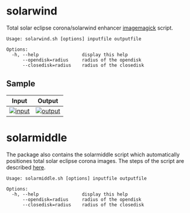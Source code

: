 # solarwind
Total solar eclipse corona/solarwind enhancer [imagemagick](http://www.imagemagick.org) script.

```
Usage: solarwind.sh [options] inputfile outputfile

Options:
  -h, --help                display this help
      --opendisk=radius     radius of the opendisk
      --closedisk=radius    radius of the closedisk
```

## Sample

|Input|Output|
|-----|------|
|[![input](../gh-pages/sample_input_300.jpg)](../gh-pages/sample_input_1000.jpg)|[![output](../gh-pages/sample_output_300.jpg)](../gh-pages/sample_output_1000.jpg)|

# solarmiddle

The package also contains the solarmiddle script which automatically positiones total solar eclipse corona images. The steps of the script are described [here](solarmiddle_tutorial.md).

```
Usage: solarmiddle.sh [options] inputfile outputfile

Options:
  -h, --help                display this help
      --opendisk=radius     radius of the opendisk
      --closedisk=radius    radius of the closedisk
```
